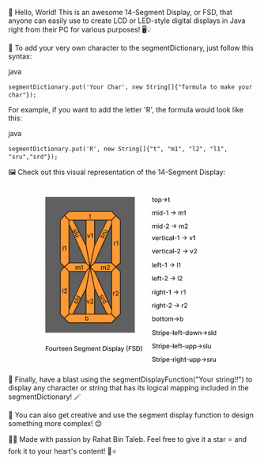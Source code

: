 👋 Hello, World! This is an awesome 14-Segment Display, or FSD, that anyone can easily use to create LCD or LED-style digital displays in Java right from their PC for various purposes! 🖥️💡

📝 To add your very own character to the segmentDictionary, just follow this syntax:

java

```
segmentDictionary.put('Your Char', new String[]{"formula to make your char"});
```

For example, if you want to add the letter 'R', the formula would look like this:

java

```
segmentDictionary.put('R', new String[]{"t", "m1", "l2", "l1", "sru","srd"});
```

🖼️ Check out this visual representation of the 14-Segment Display:

![Circuit](image.png)

🚀 Finally, have a blast using the segmentDisplayFunction("Your string!!") to display any character or string that has its logical mapping included in the segmentDictionary! 🪄

🎨 You can also get creative and use the segment display function to design something more complex! 😊

👨‍💻 Made with passion by Rahat Bin Taleb. Feel free to give it a star ⭐ and fork it to your heart's content! 🍴⭐
